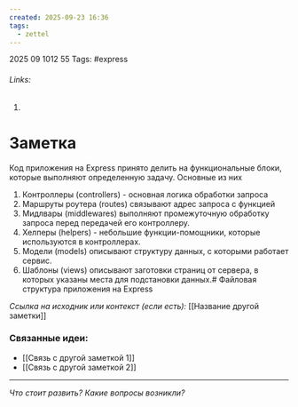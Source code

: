 ```yaml
---
created: 2025-09-23 16:36
tags:
  - zettel
---
```

2025 09 1012 55
Tags: #express 
###### Links: 
1) 
# Заметка
Код приложения на Express принято делить на функциональные блоки, которые выполняют определенную задачу. Основные из них
1) Контроллеры (controllers) - основная логика обработки запроса
2) Маршруты роутера (routes) связывают адрес запроса с функцией
3) Мидлвары (middlewares) выполняют промежуточную обработку запроса перед передачей его контроллеру.
4) Хелперы (helpers) - небольшие функции-помощники, которые используются в контроллерах.
5) Модели (models) описывают структуру данных, с которыми работает сервис.
6) Шаблоны (views) описывают заготовки страниц от сервера, в которых указаны места для подстановки данных.# Файловая структура приложения на Express

*Ссылка на исходник или контекст (если есть):* [[Название другой заметки]]

<!-- Здесь пишите саму атомарную идею, своими словами. -->

### Связанные идеи:
*   [[Связь с другой заметкой 1]]
*   [[Связь с другой заметкой 2]]

---

*Что стоит развить? Какие вопросы возникли?*